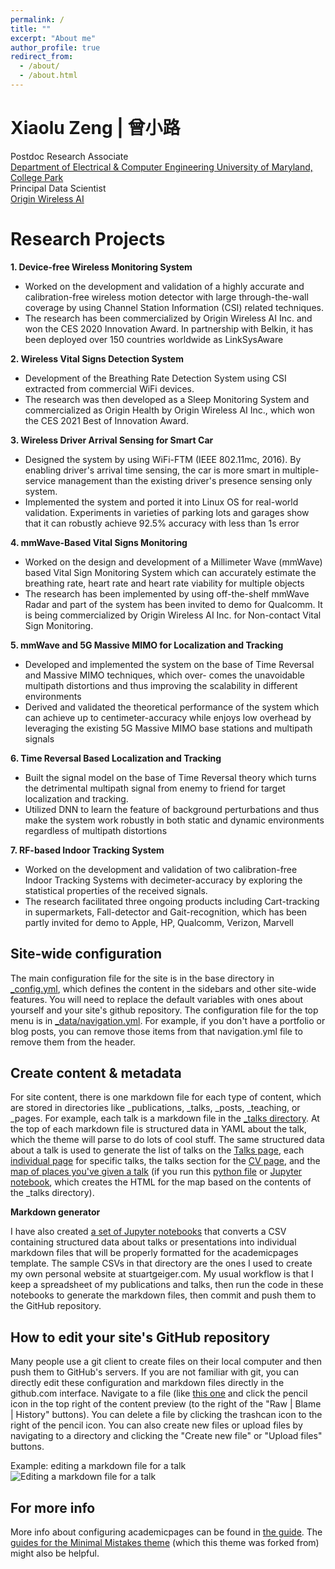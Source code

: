 ```yaml
---
permalink: /
title: ""
excerpt: "About me"
author_profile: true
redirect_from: 
  - /about/
  - /about.html
---
```


Xiaolu Zeng | 曾小路
======
Postdoc Research Associate
<br /> 
 [Department of Electrical & Computer Engineering University of Maryland, College Park](https://www.umd.edu/)
 <br /> 
 Principal Data Scientist
  <br /> 
 [Origin Wireless AI](https://www.originwirelessai.com/)

Research Projects
======
<b> 1.  Device-free Wireless Monitoring System </b>
 * Worked on the development and validation of a highly accurate and calibration-free wireless motion detector with
large through-the-wall coverage by using Channel Station Information (CSI) related techniques.
 * The research has been commercialized by Origin Wireless AI Inc. and won the CES 2020 Innovation Award. In
partnership with Belkin, it has been deployed over 150 countries worldwide as LinkSysAware

<b> 2. Wireless Vital Signs Detection System </b>
  * Development of the Breathing Rate Detection System using CSI extracted from commercial WiFi devices.
  * The research was then developed as a Sleep Monitoring System and commercialized as Origin Health by Origin Wireless AI Inc., which won the CES 2021 Best of Innovation Award.

<b> 3. Wireless Driver Arrival Sensing for Smart Car </b>
  * Designed the system by using WiFi-FTM (IEEE 802.11mc, 2016). By enabling driver's arrival time sensing, the car
is more smart in multiple-service management than the existing driver's presence sensing only system.
  * Implemented the system and ported it into Linux OS for real-world validation. Experiments in varieties of parking lots and garages show that it can robustly achieve 92.5% accuracy with less than 1s error

<b> 4. mmWave-Based Vital Signs Monitoring </b>
  * Worked on the design and development of a Millimeter Wave (mmWave) based Vital Sign Monitoring System which can accurately estimate the breathing rate, heart rate and heart rate viability for multiple objects
  * The research has been implemented by using off-the-shelf mmWave Radar and part of the system has been invited to demo for Qualcomm. It is being commercialized by Origin Wireless AI Inc. for Non-contact Vital Sign Monitoring.

<b> 5. mmWave and 5G Massive MIMO for Localization and Tracking </b>
  * Developed and implemented the system on the base of Time Reversal and Massive MIMO techniques, which over- comes the unavoidable multipath distortions and thus improving the scalability in different environments
  * Derived and validated the theoretical performance of the system which can achieve up to centimeter-accuracy while enjoys low overhead by leveraging the existing 5G Massive MIMO base stations and multipath signals

<b> 6. Time Reversal Based Localization and Tracking </b>
  * Built the signal model on the base of Time Reversal theory which turns the detrimental multipath signal from enemy to friend for target localization and tracking.
  * Utilized DNN to learn the feature of background perturbations and thus make the system work robustly in both static and dynamic environments regardless of multipath distortions

<b> 7. RF-based Indoor Tracking System </b>
  * Worked on the development and validation of two calibration-free Indoor Tracking Systems with decimeter-accuracy by exploring the statistical properties of the received signals.
  * The research facilitated three ongoing products including Cart-tracking in supermarkets, Fall-detector and Gait-recognition, which has been partly invited for demo to Apple, HP, Qualcomm, Verizon, Marvell


Site-wide configuration
------
The main configuration file for the site is in the base directory in [_config.yml](https://github.com/academicpages/academicpages.github.io/blob/master/_config.yml), which defines the content in the sidebars and other site-wide features. You will need to replace the default variables with ones about yourself and your site's github repository. The configuration file for the top menu is in [_data/navigation.yml](https://github.com/academicpages/academicpages.github.io/blob/master/_data/navigation.yml). For example, if you don't have a portfolio or blog posts, you can remove those items from that navigation.yml file to remove them from the header. 

Create content & metadata
------
For site content, there is one markdown file for each type of content, which are stored in directories like _publications, _talks, _posts, _teaching, or _pages. For example, each talk is a markdown file in the [_talks directory](https://github.com/academicpages/academicpages.github.io/tree/master/_talks). At the top of each markdown file is structured data in YAML about the talk, which the theme will parse to do lots of cool stuff. The same structured data about a talk is used to generate the list of talks on the [Talks page](https://academicpages.github.io/talks), each [individual page](https://academicpages.github.io/talks/2012-03-01-talk-1) for specific talks, the talks section for the [CV page](https://academicpages.github.io/cv), and the [map of places you've given a talk](https://academicpages.github.io/talkmap.html) (if you run this [python file](https://github.com/academicpages/academicpages.github.io/blob/master/talkmap.py) or [Jupyter notebook](https://github.com/academicpages/academicpages.github.io/blob/master/talkmap.ipynb), which creates the HTML for the map based on the contents of the _talks directory).

**Markdown generator**

I have also created [a set of Jupyter notebooks](https://github.com/academicpages/academicpages.github.io/tree/master/markdown_generator
) that converts a CSV containing structured data about talks or presentations into individual markdown files that will be properly formatted for the academicpages template. The sample CSVs in that directory are the ones I used to create my own personal website at stuartgeiger.com. My usual workflow is that I keep a spreadsheet of my publications and talks, then run the code in these notebooks to generate the markdown files, then commit and push them to the GitHub repository.

How to edit your site's GitHub repository
------
Many people use a git client to create files on their local computer and then push them to GitHub's servers. If you are not familiar with git, you can directly edit these configuration and markdown files directly in the github.com interface. Navigate to a file (like [this one](https://github.com/academicpages/academicpages.github.io/blob/master/_talks/2012-03-01-talk-1.md) and click the pencil icon in the top right of the content preview (to the right of the "Raw | Blame | History" buttons). You can delete a file by clicking the trashcan icon to the right of the pencil icon. You can also create new files or upload files by navigating to a directory and clicking the "Create new file" or "Upload files" buttons. 

Example: editing a markdown file for a talk
![Editing a markdown file for a talk](/images/editing-talk.png)

For more info
------
More info about configuring academicpages can be found in [the guide](https://academicpages.github.io/markdown/). The [guides for the Minimal Mistakes theme](https://mmistakes.github.io/minimal-mistakes/docs/configuration/) (which this theme was forked from) might also be helpful.
